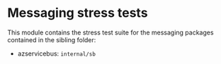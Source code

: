 # Messaging stress tests

This module contains the stress test suite for the messaging packages contained in the sibling folder:

* azservicebus: `internal/sb`

